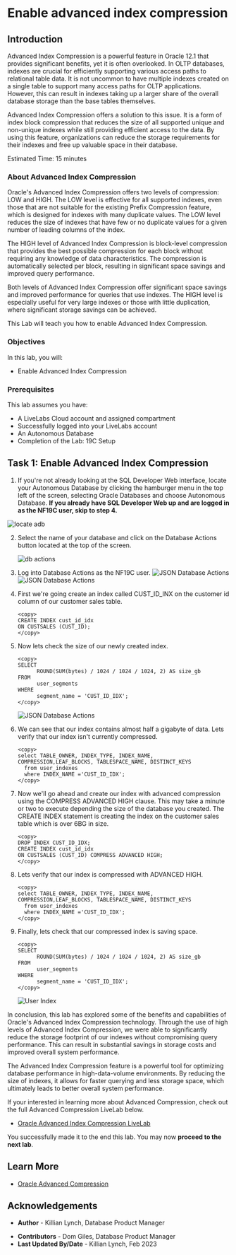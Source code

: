 # Enable advanced index compression 

## Introduction

Advanced Index Compression is a powerful feature in Oracle 12.1 that provides significant benefits, yet it is often overlooked. In OLTP databases, indexes are crucial for efficiently supporting various access paths to relational table data. It is not uncommon to have multiple indexes created on a single table to support many access paths for OLTP applications. However, this can result in indexes taking up a larger share of the overall database storage than the base tables themselves.

Advanced Index Compression offers a solution to this issue. It is a form of index block compression that reduces the size of all supported unique and non-unique indexes while still providing efficient access to the data. By using this feature, organizations can reduce the storage requirements for their indexes and free up valuable space in their database.

Estimated Time: 15 minutes

### About Advanced Index Compression

Oracle's Advanced Index Compression offers two levels of compression: LOW and HIGH. The LOW level is effective for all supported indexes, even those that are not suitable for the existing Prefix Compression feature, which is designed for indexes with many duplicate values. The LOW level reduces the size of indexes that have few or no duplicate values for a given number of leading columns of the index.

The HIGH level of Advanced Index Compression is block-level compression that provides the best possible compression for each block without requiring any knowledge of data characteristics. The compression is automatically selected per block, resulting in significant space savings and improved query performance.

Both levels of Advanced Index Compression offer significant space savings and improved performance for queries that use indexes. The HIGH level is especially useful for very large indexes or those with little duplication, where significant storage savings can be achieved.

 
This Lab will teach you how to enable Advanced Index Compression. 

### Objectives
 
In this lab, you will:
* Enable Advanced Index Compression 

### Prerequisites 
This lab assumes you have:

* A LiveLabs Cloud account and assigned compartment
* Successfully logged into your LiveLabs account
* An Autonomous Database 
* Completion of the Lab: 19C Setup
  
## Task 1: Enable Advanced Index Compression

1. If you're not already looking at the SQL Developer Web interface, locate your Autonomous Database by clicking the hamburger menu in the top left of the screen, selecting Oracle Databases and choose Autonomous Database. **If you already have SQL Developer Web up and are logged in as the NF19C user, skip to step 4.**
 
  ![locate adb](./images/locate-adb.png " ")
 
2. Select the name of your database and click on the Database Actions button located at the top of the screen.

   ![db actions](./images/database-actions.png " ")
   
3. Log into Database Actions as the NF19C user.
	![JSON Database Actions](./images/db-actions-logout.png)
	![JSON Database Actions](./images/db-actions-login-lab.png)

4. First we're going create an index called CUST\_ID\_INX on the customer id column of our customer sales table. 

      ```
      <copy>
      CREATE INDEX cust_id_idx
      ON CUSTSALES (CUST_ID);
      </copy>
      ```

5. Now lets check the size of our newly created index.

      ```
      <copy>
      SELECT 
            ROUND(SUM(bytes) / 1024 / 1024 / 1024, 2) AS size_gb
      FROM 
            user_segments
      WHERE 
            segment_name = 'CUST_ID_IDX';
      </copy>
      ```
	![JSON Database Actions](./images/index-size.png)


6. We can see that our index contains almost half a gigabyte of data. Lets verify that our index isn't currently compressed.

      ```
      <copy>
      select TABLE_OWNER, INDEX_TYPE, INDEX_NAME, COMPRESSION,LEAF_BLOCKS, TABLESPACE_NAME, DISTINCT_KEYS
        from user_indexes
        where INDEX_NAME ='CUST_ID_IDX';
      </copy>
      ```

7. Now we'll go ahead and create our index with advanced compression using the COMPRESS ADVANCED HIGH clause. This may take a minute or two to execute depending the size of the database you created. The CREATE INDEX statement is creating the index on the customer sales table which is over 6BG in size.

      ```
      <copy>
      DROP INDEX CUST_ID_IDX;
      CREATE INDEX cust_id_idx
      ON CUSTSALES (CUST_ID) COMPRESS ADVANCED HIGH;
      </copy>
      ```

8. Lets verify that our index is compressed with ADVANCED HIGH. 

      ```
      <copy>
      select TABLE_OWNER, INDEX_TYPE, INDEX_NAME, COMPRESSION,LEAF_BLOCKS, TABLESPACE_NAME, DISTINCT_KEYS
        from user_indexes
        where INDEX_NAME ='CUST_ID_IDX';
      </copy>
      ``` 
9. Finally, lets check that our compressed index is saving space.

      ```
      <copy>
      SELECT 
            ROUND(SUM(bytes) / 1024 / 1024 / 1024, 2) AS size_gb
      FROM 
            user_segments
      WHERE 
            segment_name = 'CUST_ID_IDX';
      </copy>
      ```
      ![User Index](images/user-index.png "User Index")

In conclusion, this lab has explored some of the benefits and capabilities of Oracle's Advanced Index Compression technology. Through the use of high levels of Advanced Index Compression, we were able to significantly reduce the storage footprint of our indexes without compromising query performance. This can result in substantial savings in storage costs and improved overall system performance.

The Advanced Index Compression feature is a powerful tool for optimizing database performance in high-data-volume environments. By reducing the size of indexes, it allows for faster querying and less storage space, which ultimately leads to better overall system performance. 

If your interested in learning more about Advanced Compression, check out the full Advanced Compression LiveLab below.

* [Oracle Advanced Index Compression LiveLab](https://apexapps.oracle.com/pls/apex/r/dbpm/livelabs/view-workshop?wid=1017&clear=RR,180&session=115125103779999) 

You successfully made it to the end this lab. You may now **proceed to the next lab**.    

## Learn More

* [Oracle Advanced Compression](https://www.oracle.com/technetwork/database/options/compression/advanced-compression-wp-12c-1896128.pdf) 
 
## Acknowledgements

- **Author** - Killian Lynch, Database Product Manager
* **Contributors** - Dom Giles, Database Product Manager
* **Last Updated By/Date** -  Killian Lynch, Feb 2023 
